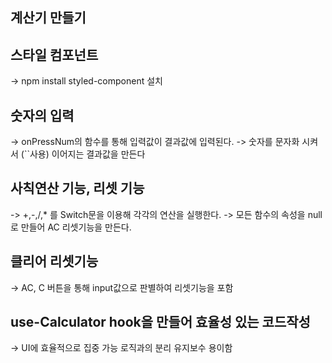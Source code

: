 ## 계산기 만들기 

## 스타일 컴포넌트 

->  npm install styled-component 설치 

## 숫자의 입력
-> onPressNum의 함수를 통해 입력값이 결과값에 입력된다.
-> 숫자를 문자화 시켜서 (``사용) 이어지는 결과값을 만든다

## 사칙연산 기능, 리셋 기능 
-> +,-,/,* 를 Switch문을 이용해 각각의 연산을 실행한다. 
-> 모든 함수의 속성을 null로 만들어 AC 리셋기능을 만든다.

## 클리어 리셋기능 
-> AC, C 버튼을 통해 input값으로 판별하여 리셋기능을 포함 

## use-Calculator hook을 만들어 효율성 있는 코드작성

-> UI에 효율적으로 집중 가능 로직과의 분리 유지보수 용이함 